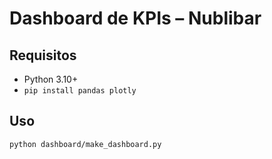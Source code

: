 # Dashboard de KPIs – Nublibar

## Requisitos
- Python 3.10+
- `pip install pandas plotly`

## Uso
```bash
python dashboard/make_dashboard.py